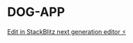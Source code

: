 # DOG-APP

[Edit in StackBlitz next generation editor ⚡️](https://stackblitz.com/~/github.com/SloSloY/DOG-APP)